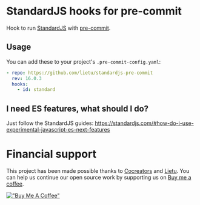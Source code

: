 # StandardJS hooks for pre-commit

Hook to run [StandardJS](https://standardjs.com) with [pre-commit](https://pre-commit.com).


## Usage

You can add these to your project's `.pre-commit-config.yaml`:

```yaml
- repo: https://github.com/lietu/standardjs-pre-commit
  rev: 16.0.3
  hooks:
    - id: standard
```


## I need ES features, what should I do?

Just follow the StandardJS guides: https://standardjs.com/#how-do-i-use-experimental-javascript-es-next-features


# Financial support

This project has been made possible thanks to [Cocreators](https://cocreators.ee) and [Lietu](https://lietu.net). You can help us continue our open source work by supporting us on [Buy me a coffee](https://www.buymeacoffee.com/cocreators).

[!["Buy Me A Coffee"](https://www.buymeacoffee.com/assets/img/custom_images/orange_img.png)](https://www.buymeacoffee.com/cocreators)
